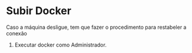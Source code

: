 # Subir Docker
Caso a máquina desligue, tem que fazer o procedimento para restabeler a conexão

1) Executar docker como Administrador.

   
